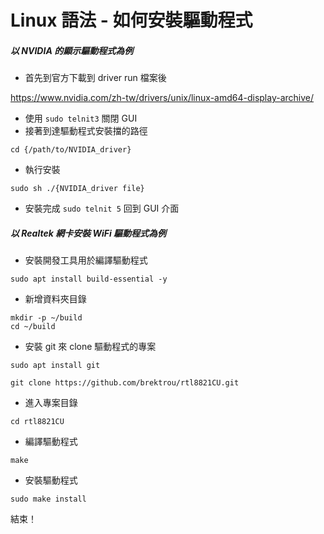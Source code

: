 # Linux 語法 - 如何安裝驅動程式

##### 以 NVIDIA 的顯示驅動程式為例

- 首先到官方下載到 driver run 檔案後

https://www.nvidia.com/zh-tw/drivers/unix/linux-amd64-display-archive/

- 使用 `sudo telnit3` 關閉 GUI 
- 接著到達驅動程式安裝擋的路徑
```
cd {/path/to/NVIDIA_driver}
```
- 執行安裝
```
sudo sh ./{NVIDIA_driver file}
```
- 安裝完成 `sudo telnit 5` 回到 GUI 介面

##### 以 Realtek 網卡安裝 WiFi 驅動程式為例

- 安裝開發工具用於編譯驅動程式

```
sudo apt install build-essential -y
```

- 新增資料夾目錄

```
mkdir -p ~/build
cd ~/build
```

- 安裝 git 來 clone 驅動程式的專案

```
sudo apt install git
```
```
git clone https://github.com/brektrou/rtl8821CU.git
```

- 進入專案目錄

```
cd rtl8821CU
```

- 編譯驅動程式

```
make
```

- 安裝驅動程式

```
sudo make install
```

結束！